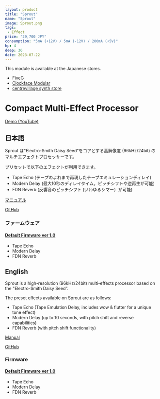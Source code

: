```yaml
---
layout: product
title: "Sprout"
name: "Sprout"
image: Sprout.png
tags:
 - Effect
price: "29,700 JPY"
consumption: "5mA (+12V) / 5mA (-12V) / 200mA (+5V)"
hp: 4
deep: 36
date: 2023-07-22
---
```


This module is available at the Japanese stores.

- [FiveG](https://fiveg.net/?pid=176070365)
- [Clockface Modular](https://clockfacemodular.com/collections/new-arrival/products/centrevillage-sprout)
- [centrevillage synth store](https://centrevillage.stores.jp/items/64c4a485d4795e002f8b98ea)

# Compact Multi-Effect Processor

[Demo (YouTube)](https://youtu.be/8flU97jdAQQ)

## 日本語


Sprout は"Electro-Smith Daisy Seed”をコアとする高解像度 (96kHz/24bit) のマルチエフェクトプロセッサーです。

プリセットで以下のエフェクトが利用できます。

- Tape Echo (テープのよれまで再現したテープエミュレーションディレイ)
- Modern Delay (最大10秒のディレイタイム。ピッチシフトや逆再生が可能)
- FDN Reverb (反響音のピッチシフト (いわゆるシマー）が可能)

[マニュアル](https://docs.google.com/document/d/1SiaH4ZhvJiI9CSoyR5WHONj1kXMO7MvjcIarB974zro/edit?usp=sharing)

[GitHub](https://github.com/centrevillage/SproutExample)

### ファームウェア

#### [Default Firmware ver 1.0](https://drive.google.com/file/d/1ieSIDEI8rmLNCJHGMKsoPpIpWr2KBZUO/view?usp=sharing)
  - Tape Echo
  - Modern Delay
  - FDN Reverb


## English

Sprout is a high-resolution (96kHz/24bit) multi-effects processor based on the "Electro-Smith Daisy Seed”.

The preset effects available on Sprout are as follows:

- Tape Echo (Tape Emulation Delay, includes wow & flutter for a unique tone effect)
- Modern Delay (up to 10 seconds, with pitch shift and reverse capabilities)
- FDN Reverb (with pitch shift functionality)

[Manual](https://docs.google.com/document/d/1saTCVzIiCV5gRt6G-XFpH8VGN_nTZLHlNMYOncqhDbk/edit?usp=sharing)

[GitHub](https://github.com/centrevillage/SproutExample)

### Firmware

#### [Default Firmware ver 1.0](https://drive.google.com/file/d/1ieSIDEI8rmLNCJHGMKsoPpIpWr2KBZUO/view?usp=sharing)
  - Tape Echo
  - Modern Delay
  - FDN Reverb

